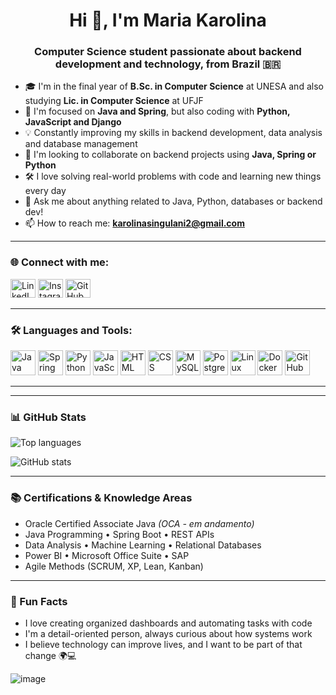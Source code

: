 <h1 align="center">Hi 👋, I'm Maria Karolina</h1>
<h3 align="center">Computer Science student passionate about backend development and technology, from Brazil 🇧🇷</h3>

- 🎓 I'm in the final year of **B.Sc. in Computer Science** at UNESA and also studying **Lic. in Computer Science** at UFJF
- 🧠 I'm focused on **Java and Spring**, but also coding with **Python, JavaScript and Django**
- 💡 Constantly improving my skills in backend development, data analysis and database management
- 🤝 I'm looking to collaborate on backend projects using **Java, Spring or Python**
- 🛠️ I love solving real-world problems with code and learning new things every day
- 💬 Ask me about anything related to Java, Python, databases or backend dev!
- 📫 How to reach me: **karolinasingulani2@gmail.com**

---

<h3 align="left">🌐 Connect with me:</h3>
<p align="left">
<a href="https://linkedin.com/in/sisoudev" target="_blank"><img src="https://raw.githubusercontent.com/rahuldkjain/github-profile-readme-generator/master/src/images/icons/Social/linked-in-alt.svg" alt="LinkedIn" height="30" width="40" /></a>
<a href="https://instagram.com/mariakarolinasi" target="_blank"><img src="https://raw.githubusercontent.com/rahuldkjain/github-profile-readme-generator/master/src/images/icons/Social/instagram.svg" alt="Instagram" height="30" width="40" /></a>
<a href="https://github.com/SisouDev" target="_blank"><img src="https://raw.githubusercontent.com/rahuldkjain/github-profile-readme-generator/master/src/images/icons/Social/github.svg" alt="GitHub" height="30" width="40" /></a>
</p>

---

<h3 align="left">🛠️ Languages and Tools:</h3>
<p align="left">
  <img src="https://cdn.jsdelivr.net/gh/devicons/devicon/icons/java/java-original.svg" alt="Java" width="40" height="40"/>
  <img src="https://cdn.jsdelivr.net/gh/devicons/devicon/icons/spring/spring-original.svg" alt="Spring" width="40" height="40"/>
  <img src="https://cdn.jsdelivr.net/gh/devicons/devicon/icons/python/python-original.svg" alt="Python" width="40" height="40"/>
  <img src="https://cdn.jsdelivr.net/gh/devicons/devicon/icons/javascript/javascript-original.svg" alt="JavaScript" width="40" height="40"/>
  <img src="https://cdn.jsdelivr.net/gh/devicons/devicon/icons/html5/html5-original.svg" alt="HTML" width="40" height="40"/>
  <img src="https://cdn.jsdelivr.net/gh/devicons/devicon/icons/css3/css3-original.svg" alt="CSS" width="40" height="40"/>
  <img src="https://cdn.jsdelivr.net/gh/devicons/devicon/icons/mysql/mysql-original-wordmark.svg" alt="MySQL" width="40" height="40"/>
  <img src="https://cdn.jsdelivr.net/gh/devicons/devicon/icons/postgresql/postgresql-original.svg" alt="PostgreSQL" width="40" height="40"/>
  <img src="https://cdn.jsdelivr.net/gh/devicons/devicon/icons/linux/linux-original.svg" alt="Linux" width="40" height="40"/>
  <img src="https://cdn.jsdelivr.net/gh/devicons/devicon/icons/docker/docker-original.svg" alt="Docker" width="40" height="40"/>
  <img src="https://cdn.jsdelivr.net/gh/devicons/devicon/icons/github/github-original.svg" alt="GitHub" width="40" height="40"/>
</p>

---

---

<h3 align="left">📊 GitHub Stats</h3>

<p align="left">
  <img src="https://github-readme-stats.vercel.app/api/top-langs/?username=SisouDev&layout=compact&langs_count=6&theme=tokyonight" alt="Top languages" />
</p>

<p align="left">
  <img src="https://github-readme-stats.vercel.app/api?username=SisouDev&show_icons=true&theme=tokyonight" alt="GitHub stats" />
</p>


---

<h3>📚 Certifications & Knowledge Areas</h3>

- Oracle Certified Associate Java *(OCA - em andamento)*
- Java Programming • Spring Boot • REST APIs
- Data Analysis • Machine Learning • Relational Databases
- Power BI • Microsoft Office Suite • SAP
- Agile Methods (SCRUM, XP, Lean, Kanban)

---

<h3>📌 Fun Facts</h3>

- I love creating organized dashboards and automating tasks with code
- I'm a detail-oriented person, always curious about how systems work
- I believe technology can improve lives, and I want to be part of that change 🌍💻



![image](https://user-images.githubusercontent.com/90234914/163277359-ebbaf814-4d80-40b1-8c2b-698b0be62d79.png)
